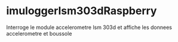 # imuloggerlsm303dRaspberry
Interroge le module accelerometre lsm 303d et affiche les donnees accelerometre et boussole


